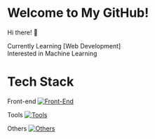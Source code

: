 # Welcome to My GitHub!

Hi there! 👋

Currently Learning [Web Development] <br>
Interested in Machine Learning
# Tech Stack

Front-end
[![Front-End](https://skillicons.dev/icons?i=js,html,css)](https://skillicons.dev)

Tools
[![Tools](https://skillicons.dev/icons?i=github,git,vscode)](https://skillicons.dev)

Others
[![Others](https://skillicons.dev/icons?i=python)](https://skillicons.dev)
